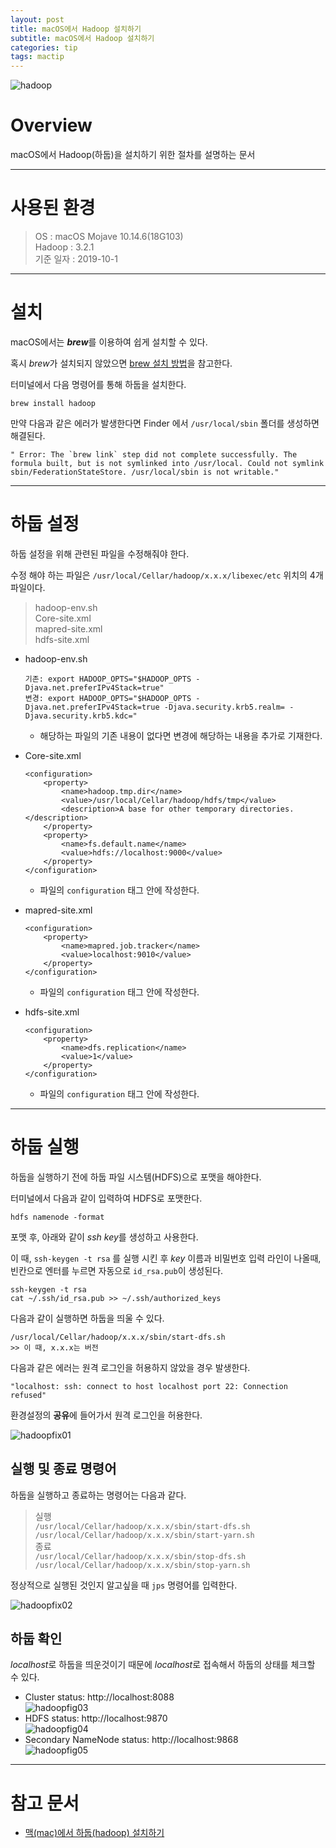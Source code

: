 ```yaml
---
layout: post
title: macOS에서 Hadoop 설치하기
subtitle: macOS에서 Hadoop 설치하기
categories: tip
tags: mactip
---
```


![hadoop](/assets/img/logo/hadoop-logo.png "hadoop")

# Overview

macOS에서 Hadoop(하둡)을 설치하기 위한 절차를 설명하는 문서

***

# 사용된 환경

> OS : macOS Mojave 10.14.6(18G103)  
> Hadoop : 3.2.1  
> 기준 일자 : 2019-10-1

***

# 설치

macOS에서는 ***brew***를 이용하여 쉽게 설치할 수 있다.

혹시 *brew*가 설치되지 않았으면 [brew 설치 방법](https://whitepaek.tistory.com/3)을 참고한다.

터미널에서 다음 명령어를 통해 하둡을 설치한다.

```
brew install hadoop
```

만약 다음과 같은 에러가 발생한다면 Finder 에서 `/usr/local/sbin` 폴더를 생성하면 해결된다.

```
" Error: The `brew link` step did not complete successfully. The formula built, but is not symlinked into /usr/local. Could not symlink sbin/FederationStateStore. /usr/local/sbin is not writable."
```

***

# 하둡 설정

하둡 설정을 위해 관련된 파일을 수정해줘야 한다.

수정 해야 하는 파일은 `/usr⁩/⁨local⁩/Cellar⁩/hadoop⁩/x.x.x/libexec⁩/etc` 위치의 4개 파일이다.

> hadoop-env.sh  
> Core-site.xml  
> mapred-site.xml  
> hdfs-site.xml

- hadoop-env.sh

    ```
    기존: export HADOOP_OPTS="$HADOOP_OPTS -Djava.net.preferIPv4Stack=true"
    변경: export HADOOP_OPTS="$HADOOP_OPTS -Djava.net.preferIPv4Stack=true -Djava.security.krb5.realm= -Djava.security.krb5.kdc="  
    ```
    - 해당하는 파일의 기존 내용이 없다면 변경에 해당하는 내용을 추가로 기재한다.

- Core-site.xml

    ```
    <configuration>
        <property>
            <name>hadoop.tmp.dir</name>
            <value>/usr/local/Cellar/hadoop/hdfs/tmp</value>
            <description>A base for other temporary directories.</description>
        </property>
        <property>
            <name>fs.default.name</name>
            <value>hdfs://localhost:9000</value>
        </property>
    </configuration>
    ```

    - 파일의 `configuration` 태그 안에 작성한다.

- mapred-site.xml
  
    ```
    <configuration>
        <property>
            <name>mapred.job.tracker</name>
            <value>localhost:9010</value>
        </property>
    </configuration>
    ```

    - 파일의 `configuration` 태그 안에 작성한다.

- hdfs-site.xml

    ```
    <configuration>
        <property>
            <name>dfs.replication</name>
            <value>1</value>
        </property>
    </configuration>
    ```

    - 파일의 `configuration` 태그 안에 작성한다.

***

# 하둡 실행

하둡을 실행하기 전에 하둡 파일 시스템(HDFS)으로 포맷을 해야한다.

터미널에서 다음과 같이 입력하여 HDFS로 포맷한다.

```
hdfs namenode -format
```

포맷 후, 아래와 같이 *ssh key*를 생성하고 사용한다.

이 때, `ssh-keygen -t rsa` 를 실행 시킨 후 *key* 이름과 비밀번호 입력 라인이 나올때, 빈칸으로 엔터를 누르면 자동으로 `id_rsa.pub`이 생성된다.

```
ssh-keygen -t rsa
cat ~/.ssh/id_rsa.pub >> ~/.ssh/authorized_keys
```

다음과 같이 실행하면 하둡을 띄울 수 있다.

```
/usr/local/Cellar/hadoop/x.x.x/sbin/start-dfs.sh
>> 이 때, x.x.x는 버전
```

다음과 같은 에러는 원격 로그인을 허용하지 않았을 경우 발생한다.

```
"localhost: ssh: connect to host localhost port 22: Connection refused"
```

환경설정의 **공유**에 들어가서 원격 로그인을 허용한다.

![hadoopfix01](/assets/img/tip/mactip/hadoop/hadoop-fig01.png "hadoopfix01")

## 실행 및 종료 명령어

하둡을 실행하고 종료하는 명령어는 다음과 같다.

> 실행  
> `/usr/local/Cellar/hadoop/x.x.x/sbin/start-dfs.sh`  
> `/usr/local/Cellar/hadoop/x.x.x/sbin/start-yarn.sh`  
> 종료  
> `/usr/local/Cellar/hadoop/x.x.x/sbin/stop-dfs.sh`  
> `/usr/local/Cellar/hadoop/x.x.x/sbin/stop-yarn.sh`  

정상적으로 실행된 것인지 알고싶을 때 `jps` 명령어를 입력한다.

![hadoopfix02](/assets/img/tip/mactip/hadoop/hadoop-fig02.png "hadoopfix02")

## 하둡 확인

*localhost*로 하둡을 띄운것이기 때문에 *localhost*로 접속해서 하둡의 상태를 체크할 수 있다.

- Cluster status: http://localhost:8088  
![hadoopfig03](/assets/img/tip/mactip/hadoop/hadoop-fig03.png "hadoopfig03")
- HDFS status: http://localhost:9870  
![hadoopfig04](/assets/img/tip/mactip/hadoop/hadoop-fig04.png "hadoopfig04")
- Secondary NameNode status: http://localhost:9868  
![hadoopfig05](/assets/img/tip/mactip/hadoop/hadoop-fig05.png "hadoopfig05")

***

# 참고 문서

- [맥(mac)에서 하둡(hadoop) 설치하기](https://tariat.tistory.com/492)